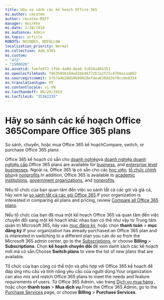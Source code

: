 ```yaml
---
title: Hãy so sánh các kế hoạch Office 365
ms.author: cmcatee
author: cmcatee-MSFT
manager: mnirkhe
ms.date: 2/28/2018
ms.audience: Admin
ms.topic: article
ROBOTS: NOINDEX, NOFOLLOW
localization_priority: Normal
ms.collection: Adm_O365
ms.custom:
- "472"
- "1500026"
ms.assetid: faefe872-1fb6-4a0d-8ea6-3c034a484351
ms.openlocfilehash: f9635956184ed2bb46772b7a2f25c4798a1aa082
ms.sourcegitcommit: 5fb7a4b28859690020efdea630d03e70cc0e6334
ms.translationtype: MT
ms.contentlocale: vi-VN
ms.lasthandoff: 06/28/2019
ms.locfileid: "35362235"
---
```

# <a name="compare-office-365-plans"></a><span data-ttu-id="cc721-102">Hãy so sánh các kế hoạch Office 365</span><span class="sxs-lookup"><span data-stu-id="cc721-102">Compare Office 365 plans</span></span>

<span data-ttu-id="cc721-103">So sánh, chuyển, hoặc mua Office 365 kế hoạch</span><span class="sxs-lookup"><span data-stu-id="cc721-103">Compare, switch, or purchase Office 365 plans</span></span>
  
<span data-ttu-id="cc721-104">Office 365 kế hoạch có sẵn cho [doanh nghiệp](https://products.office.com/compare-all-microsoft-office-products?tab=2)và [doanh nghiệp doanh nghiệp cấp](https://products.office.com/business/compare-more-office-365-for-business-plans).</span><span class="sxs-lookup"><span data-stu-id="cc721-104">Office 365 plans are available for [business](https://products.office.com/compare-all-microsoft-office-products?tab=2), and [enterprise level businesses](https://products.office.com/business/compare-more-office-365-for-business-plans).</span></span> <span data-ttu-id="cc721-105">Ngoài ra, Office 365 là có sẵn cho các [học viện](https://products.office.com/academic/compare-office-365-education-plans), [tổ chức chính phủ](https://products.office.com/government/compare-office-365-government-plans)và [nonprofits](https://products.office.com/nonprofit/office-365-nonprofit-plans-and-pricing?tab=1).</span><span class="sxs-lookup"><span data-stu-id="cc721-105">In addition, Office 365 is available to [academic institutions](https://products.office.com/academic/compare-office-365-education-plans), [government organizations](https://products.office.com/government/compare-office-365-government-plans), and [nonprofits](https://products.office.com/nonprofit/office-365-nonprofit-plans-and-pricing?tab=1).</span></span>
  
<span data-ttu-id="cc721-106">Nếu tổ chức của bạn quan tâm đến việc so sánh tất cả các gói và giá cả, hãy xem lại [so sánh tất cả các gói Office 365](https://products.office.com/business/compare-more-office-365-for-business-plans).</span><span class="sxs-lookup"><span data-stu-id="cc721-106">If your organization is interested in comparing all plans and pricing, review [Compare all Office 365 plans](https://products.office.com/business/compare-more-office-365-for-business-plans).</span></span>
  
<span data-ttu-id="cc721-107">Nếu tổ chức của bạn đã mua một kế hoạch Office 365 và quan tâm đến việc chuyển đổi sang một kế hoạch khác nhau bạn có thể như vậy từ Trung tâm quản trị Microsoft 365, hãy vào [mục đăng ký](https://go.microsoft.com/fwlink/p/?linkid=842054), hoặc chọn **thanh toán** \> **mục đăng ký**.</span><span class="sxs-lookup"><span data-stu-id="cc721-107">If your organization has already purchased an Office 365 plan and is interested in switching to a different plan you can do so from the Microsoft 365 admin center, go to the [Subscriptions](https://go.microsoft.com/fwlink/p/?linkid=842054), or choose **Billing** \> **Subscriptions**.</span></span> <span data-ttu-id="cc721-108">Chọn **kế hoạch chuyển đổi** để xem danh sách các kế hoạch mới mà có sẵn.</span><span class="sxs-lookup"><span data-stu-id="cc721-108">Choose **Switch plans** to view the list of new plans that are available.</span></span>
  
<span data-ttu-id="cc721-109">Tổ chức của bạn cũng có thể trộn và phù hợp với Office 365 kế hoạch để đáp ứng nhu cầu và tính năng yêu cầu của người dùng.</span><span class="sxs-lookup"><span data-stu-id="cc721-109">Your organization can also mix and match Office 365 plans to meet the needs and feature requirements of users.</span></span> <span data-ttu-id="cc721-110">Từ Office 365 Admin, vào trang [Dịch vụ mua hàng](https://go.microsoft.com/fwlink/p/?linkid=868433) , hoặc chọn **thanh toán** \> **Mua dịch vụ**.</span><span class="sxs-lookup"><span data-stu-id="cc721-110">From the Office 365 Admin, go to the [Purchase Services](https://go.microsoft.com/fwlink/p/?linkid=868433) page, or choose **Billing** \> **Purchase Services**.</span></span>
  